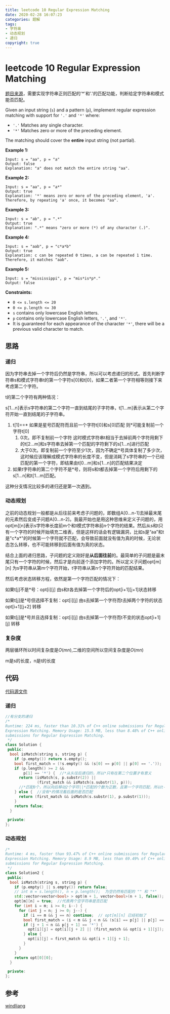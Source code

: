 ```yaml
---
title: leetcode 10 Regular Expression Matching
date: 2020-02-28 16:07:23
categories: 题解
tags:
- 字符串
- 动态规划
- 递归
copyright: true
---
```


# leetcode 10 Regular Expression Matching

[题目来源](<https://leetcode.com/problems/regular-expression-matching/> )，需要实现字符串正则匹配的'*'和'.'的匹配功能，判断给定字符串和模式能否匹配。

Given an input string (`s`) and a pattern (`p`), implement regular expression matching with support for `'.'` and `'*'` where:` `

- `'.'` Matches any single character.
- `'*'` Matches zero or more of the preceding element.

The matching should cover the **entire** input string (not partial).

 

**Example 1:**

```
Input: s = "aa", p = "a"
Output: false
Explanation: "a" does not match the entire string "aa".
```

**Example 2:**

```
Input: s = "aa", p = "a*"
Output: true
Explanation: '*' means zero or more of the preceding element, 'a'. Therefore, by repeating 'a' once, it becomes "aa".
```

**Example 3:**

```
Input: s = "ab", p = ".*"
Output: true
Explanation: ".*" means "zero or more (*) of any character (.)".
```

**Example 4:**

```
Input: s = "aab", p = "c*a*b"
Output: true
Explanation: c can be repeated 0 times, a can be repeated 1 time. Therefore, it matches "aab".
```

**Example 5:**

```
Input: s = "mississippi", p = "mis*is*p*."
Output: false
```

 

**Constraints:**

- `0 <= s.length <= 20`
- `0 <= p.length <= 30`
- `s` contains only lowercase English letters.
- `p` contains only lowercase English letters, `'.'`, and `'*'`.
- It is guaranteed for each appearance of the character `'*'`, there will be a previous valid character to match.

## 思路

### 递归

因为字符串去掉一个字符后仍然是字符串，所以可以考虑递归的形式。首先判断字符串s和模式字符串t的第一个字符s[0]和t[0]，如果二者第一个字符相等则接下来考虑第二个字符。

t的第二个字符有两种情况：

s[1...n]表示s字符串的第二个字符一直到结尾的子字符串，t[1...m]表示从第二个字符开始一直到结尾的子字符串。

1. t[1]==* 如果是星号匹配符而且前一个字符t[0]和s[0]匹配 则*可能复制前一个字符t[0]
   1. 0次。即不复制前一个字符 这时模式字符串t相当于去掉前两个字符用剩下的t[2...m]和s字符串去掉第一个匹配的字符剩下的s[1...n]进行匹配
   2. 大于0次。即复制前一个字符至少1次，因为不确定*号具体复制了多少次，这时候应该理解成模式字符串的长度不变，但是消耗了s字符串的一个已经匹配的第一个字符，即结果由t[0...m]和s[1...n]的匹配结果决定
2. 如果t字符串的第二个字符不是*号，则将s和t都去掉第一个字符后用剩下的s[1...n]和t[1...m]匹配。

这种分支情况比较多的递归还是第一次遇到。

### 动态规划

之前的动态规划一般都是从后往前来考虑子问题的，即数组A[0...n-1]去掉最末尾的元素然后变成子问题A[0...n-2]。我最开始也是用这种思维来定义子问题的，用opt\[m][n]表示s字符串长度前m个和t模式字符串前n个字符的结果。然后从s和t只有一个字符的时候开始填充二维表，但是这样的话会有逻辑漏洞，比如s是“aa”和t是"c\*a*"的时候第一个字符就不匹配，会导致前面就没有值为真的时候，无论状态怎么转移，也不可能转移到后面有值为真的状态。

结合上面的递归思路，子问题的定义刚好是**从后面往前**的。最简单的子问题是最末尾只有一个字符的时候，然后才是向前逐个添加字符的。所以定义子问题opt\[m][n] 为s字符串从第m个字符开始，t字符串从第n个字符开始的匹配结果。

然后考虑状态转移方程，依然是第一个字符匹配的情况下：

如果t[j]不是*号：opt\[i][j] 由s和t各去掉第一个字符后的opt\[i+1][j+1]状态转移

如果t[j]是*号但选择不复制：opt\[i][j] 由s去掉第一个字符而t去掉两个字符的状态opt\[i+1][j+2] 转移

如果t[j]是*号并且选择复制：opt\[i][j] 由s去掉第一个字符而t不变的状态opt\[i+1][j] 转移

### 复杂度

两层循环所以时间复杂度是$O(mn)$,二维的空间所以空间复杂度是$O(mn)$

m是s的长度，n是t的长度

## 代码

[代码源文件](<https://github.com/BraveY/Coding/blob/master/leetcode/10regular-expression-matching.cc> )

### 递归

```cc
//有分支的递归
/*
Runtime: 224 ms, faster than 10.31% of C++ online submissions for Regular
Expression Matching. Memory Usage: 15.5 MB, less than 8.48% of C++ online
submissions for Regular Expression Matching.
 */
class Solution {
 public:
  bool isMatch(string s, string p) {
    if (p.empty()) return s.empty();
    bool first_match = (!s.empty() && (s[0] == p[0] || p[0] == '.'));
    if (p.length() >= 2 &&
        p[1] == '*') {  //*从头往后递归的，所以*只有在第二个位置才有意义
      return (isMatch(s, p.substr(2)) ||
              (first_match && isMatch(s.substr(1), p)));
      //*匹配0个，所以向后移动2个字符||*匹配的个数为正数，且第一个字符匹配，所以t-1，而pattern的格式仍然不变，因为*没有取0所以还存在
    } else {  //没有*的情况看后面的是否匹配
      return (first_match && isMatch(s.substr(1), p.substr(1)));
    }
    return false;
  }

 private:
};
```

### 动态规划

```cc
/*
Runtime: 4 ms, faster than 93.47% of C++ online submissions for Regular
Expression Matching. Memory Usage: 8.9 MB, less than 69.49% of C++ online
submissions for Regular Expression Matching.
 */
class Solution2 {
 public:
  bool isMatch(string s, string p) {
    if (p.empty() || s.empty()) return false;
    // int m = s.length(), n = p.length();  为空仍然有匹配的 "" 和 "*"
    std::vector<vector<bool> > opt(m + 1, vector<bool>(n + 1, false));
    opt[m][n] = true;  //代表两个空字符串是否匹配
    for (int i = m; i >= 0; i--) {
      for (int j = n; j >= 0; j--) {
        if (i == m && j == n) continue;  // opt[m][n] 已经初始了
        bool first_match = (i < m && j < n && (s[i] == p[j] || p[j] == '.'));
        if (j + 1 < n && p[j + 1] == '*') {
          opt[i][j] = opt[i][j + 2] || (first_match && opt[i + 1][j]);
        } else {
          opt[i][j] = first_match && opt[i + 1][j + 1];
        }
      }
    }
    return opt[0][0];
  }

 private:
};
```

## 参考

[windliang ](<https://leetcode.wang/leetCode-10-Regular-Expression-Matching.html> )